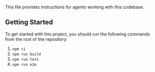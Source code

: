 This file provides instructions for agents working with this codebase.

## Getting Started

To get started with this project, you should run the following commands from the root of the repository:

1. `npm ci`
2. `npm run build`
3. `npm run test`
4. `npm run e2e`
